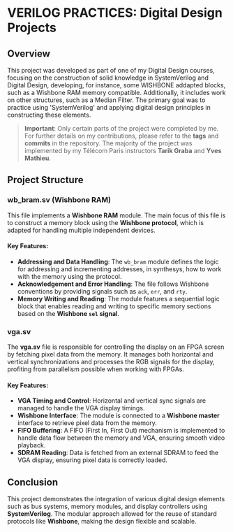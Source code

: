 # VERILOG PRACTICES: Digital Design Projects

## Overview
This project was developed as part of one of my Digital Design courses, focusing on the construction of solid knowledge in SystemVerilog and Digital Design, developing, for instance, some WISHBONE addapted blocks, such as a Wishbone RAM memory compatible. Additionally, it includes work on other structures, such as a Median Filter. The primary goal was to practice using 'SystemVerilog' and applying digital design principles in constructing these elements.

> **Important**: Only certain parts of the project were completed by me. For further details on my contributions, please refer to the **tags** and **commits** in the repository. The majority of the project was implemented by my Télécom Paris instructors **Tarik Graba** and **Yves Mathieu**.

## Project Structure

### wb_bram.sv (Wishbone RAM)
This file implements a **Wishbone RAM** module. The main focus of this file is to construct a memory block using the **Wishbone protocol**, which is adapted for handling multiple independent devices.

#### Key Features:
- **Addressing and Data Handling**: The `wb_bram` module defines the logic for addressing and incrementing addresses, in synthesys, how to work with the memory using the protocol.
- **Acknowledgement and Error Handling**: The file follows Wishbone conventions by providing signals such as `ack`, `err`, and `rty`.
- **Memory Writing and Reading**: The module features a sequential logic block that enables reading and writing to specific memory sections based on the **Wishbone `sel` signal**.

### vga.sv
The **vga.sv** file is responsible for controlling the display on an FPGA screen by fetching pixel data from the memory. It manages both horizontal and vertical synchronizations and processes the RGB signals for the display, profiting from parallelism possible when working with FPGAs.

#### Key Features:
- **VGA Timing and Control**: Horizontal and vertical sync signals are managed to handle the VGA display timings.
- **Wishbone Interface**: The module is connected to a **Wishbone master** interface to retrieve pixel data from the memory.
- **FIFO Buffering**: A FIFO (First In, First Out) mechanism is implemented to handle data flow between the memory and VGA, ensuring smooth video playback.
- **SDRAM Reading**: Data is fetched from an external SDRAM to feed the VGA display, ensuring pixel data is correctly loaded.

## Conclusion
This project demonstrates the integration of various digital design elements such as bus systems, memory modules, and display controllers using **SystemVerilog**. The modular approach allowed for the reuse of standard protocols like **Wishbone**, making the design flexible and scalable.

